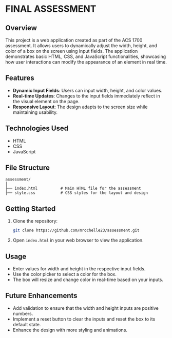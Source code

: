 # FINAL ASSESSMENT

## Overview

This project is a web application created as part of the ACS 1700 assessment. It allows users to dynamically adjust the width, height, and color of a box on the screen using input fields. The application demonstrates basic HTML, CSS, and JavaScript functionalities, showcasing how user interactions can modify the appearance of an element in real time.

## Features

- **Dynamic Input Fields**: Users can input width, height, and color values.
- **Real-time Updates**: Changes to the input fields immediately reflect in the visual element on the page.
- **Responsive Layout**: The design adapts to the screen size while maintaining usability.

## Technologies Used

- HTML
- CSS
- JavaScript

## File Structure

```
assessment/
│
├── index.html          # Main HTML file for the assessment
├── style.css           # CSS styles for the layout and design
```

## Getting Started

1. Clone the repository:
   ```bash
   git clone https://github.com/mrochelle23/assessment.git
   ```
2. Open `index.html` in your web browser to view the application.

## Usage

- Enter values for width and height in the respective input fields.
- Use the color picker to select a color for the box.
- The box will resize and change color in real-time based on your inputs.

## Future Enhancements

- Add validation to ensure that the width and height inputs are positive numbers.
- Implement a reset button to clear the inputs and reset the box to its default state.
- Enhance the design with more styling and animations.
